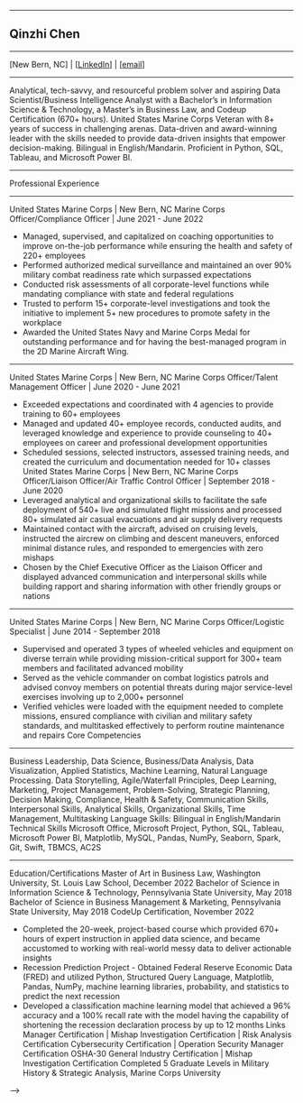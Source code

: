 ___
## Qinzhi Chen
***
[New Bern, NC] | [[LinkedIn](https://www.linkedin.com/in/qinzhi-chen/)] | [[email](qinzhichen@ymail.com)] 
___
Analytical, tech-savvy, and resourceful problem solver and aspiring Data Scientist/Business Intelligence Analyst with a Bachelor’s in Information Science & Technology, a Master’s in Business Law, and Codeup Certification (670+ hours). United States Marine Corps Veteran with 8+ years of success in challenging arenas. Data-driven and award-winning leader with the skills needed to provide data-driven insights that empower decision-making. Bilingual in English/Mandarin. Proficient in Python, SQL, Tableau, and Microsoft Power BI. 
***
Professional Experience 
___
United States Marine Corps | New Bern, NC 
Marine Corps Officer/Compliance Officer | June 2021 - June 2022
  -	Managed, supervised, and capitalized on coaching opportunities to improve on-the-job performance while ensuring the health and safety of 220+ employees
  -	Performed authorized medical surveillance and maintained an over 90% military combat readiness rate which surpassed expectations
  -	Conducted risk assessments of all corporate-level functions while mandating compliance with state and federal regulations 
  -	Trusted to perform 15+ corporate-level investigations and took the initiative to implement 5+ new procedures to promote safety in the workplace
  -	Awarded the United States Navy and Marine Corps Medal for outstanding performance and for having the best-managed program in the 2D Marine Aircraft Wing. 
___
United States Marine Corps | New Bern, NC 
Marine Corps Officer/Talent Management Officer | June 2020 - June 2021
  -	Exceeded expectations and coordinated with 4 agencies to provide training to 60+ employees
  -	Managed and updated 40+ employee records, conducted audits, and leveraged knowledge and experience to provide counseling to 40+ employees on career and professional development opportunities
  -	Scheduled sessions, selected instructors, assessed training needs, and created the curriculum and documentation needed for 10+ classes 
  United States Marine Corps | New Bern, NC 
  Marine Corps Officer/Liaison Officer/Air Traffic Control Officer | September 2018 - June 2020
  -	Leveraged analytical and organizational skills to facilitate the safe deployment of 540+ live and simulated flight missions and processed 80+ simulated air casual evacuations and air supply delivery requests
  -	Maintained contact with the aircraft, advised on cruising levels, instructed the aircrew on climbing and descent maneuvers, enforced minimal distance rules, and responded to emergencies with zero mishaps
  -	Chosen by the Chief Executive Officer as the Liaison Officer and displayed advanced communication and interpersonal skills while building rapport and sharing information with other friendly groups or nations 
___
United States Marine Corps | New Bern, NC 
Marine Corps Officer/Logistic Specialist | June 2014 - September 2018 
  - Supervised and operated 3 types of wheeled vehicles and equipment on diverse terrain while providing mission-critical support for 300+ team members and facilitated advanced mobility
  -	Served as the vehicle commander on combat logistics patrols and advised convoy members on potential threats during major service-level exercises involving up to 2,000+ personnel 
  -	Verified vehicles were loaded with the equipment needed to complete missions, ensured compliance with civilian and military safety standards, and multitasked effectively to perform routine maintenance and repairs
  Core Competencies 
___
Business Leadership, Data Science, Business/Data Analysis, Data Visualization, Applied Statistics, Machine Learning, Natural Language Processing. Data Storytelling, Agile/Waterfall Principles, Deep Learning, Marketing, Project Management, Problem-Solving, Strategic Planning, Decision Making, Compliance, Health & Safety, Communication Skills, Interpersonal Skills, Analytical Skills, Organizational Skills, Time Management, Multitasking Language Skills: Bilingual in English/Mandarin Technical Skills Microsoft Office, Microsoft Project, Python, SQL, Tableau, Microsoft Power BI, Matplotlib, MySQL, Pandas, NumPy, Seaborn, Spark, Git, Swift, TBMCS, AC2S 
***
Education/Certifications 
Master of Art in Business Law, Washington University, St. Louis Law School, December 2022
Bachelor of Science in Information Science & Technology, Pennsylvania State University, May 2018
Bachelor of Science in Business Management & Marketing, Pennsylvania State University, May 2018
CodeUp Certification, November 2022
  -	Completed the 20-week, project-based course which provided 670+ hours of expert instruction in applied data science, and became accustomed to working with real-world messy data to deliver actionable insights 
  -	Recession Prediction Project - Obtained Federal Reserve Economic Data (FRED) and utilized Python, Structured Query Language, Matplotlib, Pandas, NumPy, machine learning libraries, probability, and statistics to predict the next recession 
  -	Developed a classification machine learning model that achieved a 96% accuracy and a 100% recall rate with the model having the capability of shortening the recession declaration process by up to 12 months 
Links Manager Certification | Mishap Investigation Certification | Risk Analysis Certification 
Cybersecurity Certification | Operation Security Manager Certification 
OSHA-30 General Industry Certification | Mishap Investigation Certification 
Completed 5 Graduate Levels in Military History & Strategic Analysis, Marine Corps University 

-->
